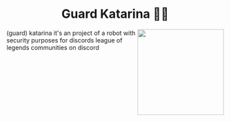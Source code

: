 <h1 align = "center"> Guard Katarina 👮‍♀️  </h1>
<img height = "200" src="https://cdn.discordapp.com/attachments/1095974097445470238/1095977186093187072/pngwing.com.png" align = "right">
(guard) katarina it's an project of a robot with security purposes for discords league of legends communities on discord
